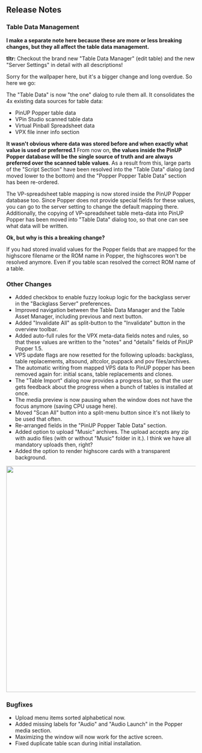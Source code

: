 ## Release Notes

### Table Data Management

**I make a separate note here because these are more or less breaking changes, but they all affect the table data management.**

**tltr:** Checkout the brand new "Table Data Manager" (edit table) and the new "Server Settings" in detail with all descriptions!

Sorry for the wallpaper here, but it's a bigger change and long overdue. So here we go:

The "Table Data" is now "the one" dialog to rule them all. It consolidates the 4x existing data sources for table data:
- PinUP Popper table data 
- VPin Studio scanned table data
- Virtual Pinball Spreadsheet data
- VPX file inner info section

**It wasn't obvious where data was stored before and when exactly what value is used or preferred.1**
From now on, **the values inside the PinUP Popper database will be the single source of truth and are always preferred over the scanned table values**.
As a result from this, large parts of the "Script Section" have been resolved into the "Table Data" dialog (and moved lower to the bottom) and the "Popper Popper Table Data" section has been re-ordered.

The VP-spreadsheet table mapping is now stored inside the PinUP Popper database too. Since Popper does not provide special fields for these values, 
you can go to the server setting to change the default mapping there.
Additionally, the copying of VP-spreadsheet table meta-data into PinUP Popper has been moved into "Table Data" dialog too, so that one can see what data will be written.


**Ok, but why is this a breaking change?**

If you had stored invalid values for the Popper fields that are mapped for the highscore filename or the ROM name in Popper, the highscores won't be resolved anymore.
Even if you table scan resolved the correct ROM name of a table.


### Other Changes

- Added checkbox to enable fuzzy lookup logic for the backglass server in the "Backglass Server" preferences.
- Improved navigation between the Table Data Manager and the Table Asset Manager, including previous and next button.
- Added "Invalidate All" as split-button to the "Invalidate" button in the overview toolbar.
- Added auto-full rules for the VPX meta-data fields notes and rules, so that these values are written to the "notes" and "details" fields of PinUP Popper 1.5. 
- VPS update flags are now resetted for the following uploads: backglass, table replacements, altsound, altcolor, puppack and pov files/archives.
- The automatic writing from mapped VPS data to PinUP popper has been removed again for: initial scans, table replacements and clones.
- The "Table Import" dialog now provides a progress bar, so that the user gets feedback about the progress when a bunch of tables is installed at once.
- The media preview is now pausing when the window does not have the focus anymore (saving CPU usage here).
- Moved "Scan All" button into a split-menu button since it's not likely to be used that often.
- Re-arranged fields in the "PinUP Popper Table Data" section.
- Added option to upload "Music" archives. The upload accepts any zip with audio files (with or without "Music" folder in it.). I think we have all mandatory uploads then, right?
- Added the option to render highscore cards with a transparent background.

<img src="https://raw.githubusercontent.com/syd711/vpin-studio/main/documentation/cards/transparent-cards.png" width="600" />

### Bugfixes

- Upload menu items sorted alphabetical now.
- Added missing labels for "Audio" and "Audio Launch" in the Popper media section.
- Maximizing the window will now work for the active screen.
- Fixed duplicate table scan during initial installation.
